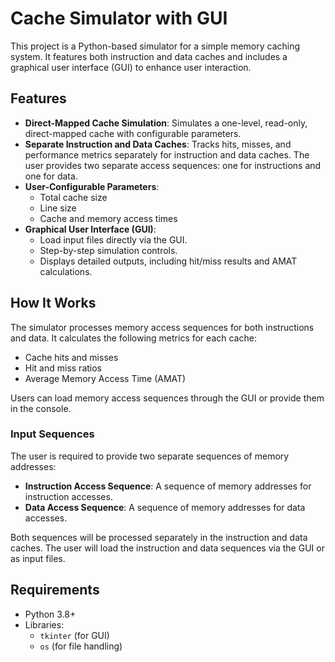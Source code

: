 # Cache Simulator with GUI

This project is a Python-based simulator for a simple memory caching system. It features both instruction and data caches and includes a graphical user interface (GUI) to enhance user interaction.

## Features
- **Direct-Mapped Cache Simulation**: Simulates a one-level, read-only, direct-mapped cache with configurable parameters.
- **Separate Instruction and Data Caches**: Tracks hits, misses, and performance metrics separately for instruction and data caches. The user provides two separate access sequences: one for instructions and one for data.
- **User-Configurable Parameters**:
  - Total cache size
  - Line size
  - Cache and memory access times
- **Graphical User Interface (GUI)**:
  - Load input files directly via the GUI.
  - Step-by-step simulation controls.
  - Displays detailed outputs, including hit/miss results and AMAT calculations.

## How It Works
The simulator processes memory access sequences for both instructions and data. It calculates the following metrics for each cache:
- Cache hits and misses
- Hit and miss ratios
- Average Memory Access Time (AMAT)

Users can load memory access sequences through the GUI or provide them in the console.

### Input Sequences
The user is required to provide two separate sequences of memory addresses:
- **Instruction Access Sequence**: A sequence of memory addresses for instruction accesses.
- **Data Access Sequence**: A sequence of memory addresses for data accesses.

Both sequences will be processed separately in the instruction and data caches. The user will load the instruction and data sequences via the GUI or as input files.

## Requirements
- Python 3.8+
- Libraries:
  - `tkinter` (for GUI)
  - `os` (for file handling)

